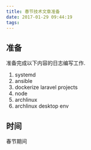```yaml
---
title: 春节技术文章准备
date: 2017-01-29 09:44:19
tags:
---
```



## 准备

准备完成以下内容的日志编写工作.

1. systemd
2. ansible
3. dockerize laravel projects
3. node
4. archlinux
5. archlinux desktop env

## 时间

春节期间

